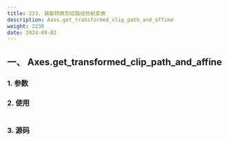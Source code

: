 ```yaml
---
title: 223. 获取转换剪切路径仿射变换
description: Axes.get_transformed_clip_path_and_affine
weight: 2230
date: 2024-09-02
---
```

<style>
th, td {
  border: 1px solid rgb(190, 190, 190);
}
</style>


## 一、 Axes.get_transformed_clip_path_and_affine


### 1. 参数




### 2. 使用



```python


```


### 3. 源码
```python

```





